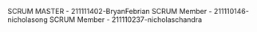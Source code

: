 SCRUM MASTER - 211111402-BryanFebrian
SCRUM Member - 211110146-nicholasong
SCRUM Member - 211110237-nicholaschandra
